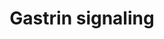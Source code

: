 ---
annotations:
- id: CL:0000509
  parent: native cell
  type: Cell Type Ontology
  value: gastrin secreting cell
- id: PW:0000465
  parent: signaling pathway
  type: Pathway Ontology
  value: hormone signaling pathway
- id: PW:0000467
  parent: signaling pathway
  type: Pathway Ontology
  value: peptide and protein hormone signaling pathway
authors:
- Subbannayya
- Khanspers
- DeSl
- Eweitz
- Egonw
citedin:
- link: PMC9614744
  title: Shared mechanisms and crosstalk of COVID-19 and osteoporosis via vitamin
    D (2022)
communities: []
description: 'Gastrin is a peptide hormone which is involved in the process of gastric
  acid secretion. Gastrin release is induced by the gastrin-releasing peptide, a neurotransmitter
  acting on its basolateral receptor in G-cells. Gastrin is then translocated to the
  oxyntic mucosa in an endocrine manner where it binds to its receptor CCKBR in parietal
  and enterochromaffin-like (ECL) cells. This interaction stimulates secretion of
  gastric acid by parietal cells and release of histamine by ECL cells. Histamine
  reaches parietal cells through paracrine diffusion where it binds H2 receptors and
  induces gastric acid secretion. Gastrin has been reported to stimulate proliferation
  of gastric mucosal cells,maturation of parietal cells and enterochromaffin-like
  (ECL) cells, and promote islet differentiation in the pancreas. Gastrin is also
  known to stimulate the proliferation, invasion, and migration of cancer cells. Produced
  as preprogastrin of 101 amino acids by the human G-cells of the antrum of stomach,
  it is sequentially cleaved to first yield progastrin and then 35-amino acid gastrin-34-Gly
  or an 18-amino acid gastrin-17-Gly that are often amidated.  CCKAR and CCKBR cholecystokinin
  receptors belonging to the family of G-protein coupled receptors, are the best characterized
  receptors of Gastrin. CCKBR has high affinity for gastrin and their carboxyl amidated
  analogues, while the CCKAR has been reported to have negligible affinity. Gq-alpha
  had been the major identified G-alpha subunit involved in gastrin signaling. Gastrin
  induces the activation of Gq-alpha and regulates the levels of IP3 and DAG through
  PLC-gamma1 mediated hydrolysis of PIP2. SRC has also been shown to be involved in
  this regulation. SRC kinase is also involved in the activation of classical RAS/MEK/ERK
  and PI3K/AKT pathways through IRS1-mediated recruitment of GRB2/SHC1/SOS complex
  and regulatory subunits of PI3Ks, respectively. PI3K pathway activation by SRC also
  involves the formation of SRC-FAK complexes. Gastrin induced MEK/ERK pathway is
  also reported to be mediated through PKCs. Gastrins have also been reported to regulate
  the activation of Rho, Rac and Cdc42 pathways. Recently, Liu and Jose 2013 have
  reported the regulation of MTOR and sodium-hydrogen exchanger 3 activities through
  a PI3K/PKC-dependent but AKT-independent pathway. Both p38MAPK and JNKs are also
  reported to be involved in gastrin signaling. PKAs as well as PKCs are involved
  in the regulation of p38MAPK activation whereas JNK activation has been shown to
  be mediated by MAP3K11 (MLK3). Gastrin induces the activation of eNOS and thereby
  nitric oxide production in ERK1/2, AKT, and p38MAPK dependent manner. Another major
  pathway involved in gastrin induced cell proliferation and migration is the beta-catenin/TCF-4
  pathway. JAK-STAT pathway has also been shown to be involved in gastrin signaling.
  Interestingly, JAK2 activation has been identified to be also involved in activation
  of PI3K pathway.  Apart from CCKAR and CCKBR, recently gastrin has also been shown
  to bind to Annexin A2 to mediate their effects. Thus far, gastrin induced activation
  of NFKBs, ERKs and p38MAPK have been reported to be mediated by both CCK receptor(s)
  as well as Annexin A2 in multiple cells/cell types. Visit: http://www.netpath.org/netslim/Gastrin_pathway.html'
last-edited: 2024-05-22
ndex: 6459d61f-8b6c-11eb-9e72-0ac135e8bacf
organisms:
- Homo sapiens
redirect_from:
- /index.php/Pathway:WP4659
- /instance/WP4659
- /instance/WP4659_r129682
revision: r129682
schema-jsonld:
- '@context': https://schema.org/
  '@id': https://wikipathways.github.io/pathways/WP4659.html
  '@type': Dataset
  creator:
    '@type': Organization
    name: WikiPathways
  description: 'Gastrin is a peptide hormone which is involved in the process of gastric
    acid secretion. Gastrin release is induced by the gastrin-releasing peptide, a
    neurotransmitter acting on its basolateral receptor in G-cells. Gastrin is then
    translocated to the oxyntic mucosa in an endocrine manner where it binds to its
    receptor CCKBR in parietal and enterochromaffin-like (ECL) cells. This interaction
    stimulates secretion of gastric acid by parietal cells and release of histamine
    by ECL cells. Histamine reaches parietal cells through paracrine diffusion where
    it binds H2 receptors and induces gastric acid secretion. Gastrin has been reported
    to stimulate proliferation of gastric mucosal cells,maturation of parietal cells
    and enterochromaffin-like (ECL) cells, and promote islet differentiation in the
    pancreas. Gastrin is also known to stimulate the proliferation, invasion, and
    migration of cancer cells. Produced as preprogastrin of 101 amino acids by the
    human G-cells of the antrum of stomach, it is sequentially cleaved to first yield
    progastrin and then 35-amino acid gastrin-34-Gly or an 18-amino acid gastrin-17-Gly
    that are often amidated.  CCKAR and CCKBR cholecystokinin receptors belonging
    to the family of G-protein coupled receptors, are the best characterized receptors
    of Gastrin. CCKBR has high affinity for gastrin and their carboxyl amidated analogues,
    while the CCKAR has been reported to have negligible affinity. Gq-alpha had been
    the major identified G-alpha subunit involved in gastrin signaling. Gastrin induces
    the activation of Gq-alpha and regulates the levels of IP3 and DAG through PLC-gamma1
    mediated hydrolysis of PIP2. SRC has also been shown to be involved in this regulation.
    SRC kinase is also involved in the activation of classical RAS/MEK/ERK and PI3K/AKT
    pathways through IRS1-mediated recruitment of GRB2/SHC1/SOS complex and regulatory
    subunits of PI3Ks, respectively. PI3K pathway activation by SRC also involves
    the formation of SRC-FAK complexes. Gastrin induced MEK/ERK pathway is also reported
    to be mediated through PKCs. Gastrins have also been reported to regulate the
    activation of Rho, Rac and Cdc42 pathways. Recently, Liu and Jose 2013 have reported
    the regulation of MTOR and sodium-hydrogen exchanger 3 activities through a PI3K/PKC-dependent
    but AKT-independent pathway. Both p38MAPK and JNKs are also reported to be involved
    in gastrin signaling. PKAs as well as PKCs are involved in the regulation of p38MAPK
    activation whereas JNK activation has been shown to be mediated by MAP3K11 (MLK3).
    Gastrin induces the activation of eNOS and thereby nitric oxide production in
    ERK1/2, AKT, and p38MAPK dependent manner. Another major pathway involved in gastrin
    induced cell proliferation and migration is the beta-catenin/TCF-4 pathway. JAK-STAT
    pathway has also been shown to be involved in gastrin signaling. Interestingly,
    JAK2 activation has been identified to be also involved in activation of PI3K
    pathway.  Apart from CCKAR and CCKBR, recently gastrin has also been shown to
    bind to Annexin A2 to mediate their effects. Thus far, gastrin induced activation
    of NFKBs, ERKs and p38MAPK have been reported to be mediated by both CCK receptor(s)
    as well as Annexin A2 in multiple cells/cell types. Visit: http://www.netpath.org/netslim/Gastrin_pathway.html'
  keywords:
  - AKT1
  - ANXA2
  - ARHGEF28
  - ARRB1
  - ARRB2
  - ATF2
  - BAD
  - BCAR1
  - BCL2L1
  - BIRC2
  - BIRC3
  - BIRC5
  - BMP2
  - CASP3
  - CCKBR
  - CCND1
  - CD44
  - CDC42
  - CDH1
  - CDKN1A
  - CDKN1B
  - CDKN2A
  - CHGA
  - CHUK
  - CLDN1
  - CREB1
  - CRK
  - CTNNB1
  - EGFR
  - EGR1
  - EIF4EBP1
  - ELAVL1
  - ELK1
  - FOS
  - FOXO1
  - FOXO3
  - FYN
  - GAST
  - GNAQ
  - GRB2
  - GSK3B
  - Gast-17
  - Gast-17-Gly
  - Gast-34
  - Gast-34-Gly
  - HDAC7
  - HDC
  - HRAS
  - IKBKB
  - IL2
  - IL8
  - IRS1
  - ITGB1
  - JAG1
  - JAK2
  - JUN
  - KAT5
  - KIT
  - KLF4
  - KRAS
  - LAMTOR3
  - MAP2K1
  - MAP3K11
  - MAPK1
  - MAPK14
  - MAPK3
  - MAPK8
  - MAPK9
  - MEF2B
  - MEF2C
  - MEF2D
  - MMP7
  - MTOR
  - MYC
  - NFKB1
  - NFKBIA
  - NOS3
  - PAK1
  - PIK3CA
  - PIK3R1
  - PIK3R2
  - PIK3R3
  - PLCG1
  - PPARG
  - PRKACA
  - PRKCA
  - PRKCD
  - PRKCE
  - PRKCH
  - PRKCQ
  - PRKD1
  - PRKD2
  - PTGS2
  - PTK2
  - PTPN11
  - PXN
  - Progastrin
  - Protein
  - RAC1
  - RAF1
  - RELA
  - RHOA
  - RHOB
  - RHOD
  - ROCK1
  - RPS6
  - RPS6KB1
  - SERPINB2
  - SERPINE1
  - SHC1
  - SLC9A1
  - SLC9A3
  - SOS1
  - SP1
  - SRC
  - STAT3
  - TCF4
  - TFF2
  - TJP1
  - VEGFA
  - YES1
  license: CC0
  name: Gastrin signaling
seo: CreativeWork
title: Gastrin signaling
wpid: WP4659
---